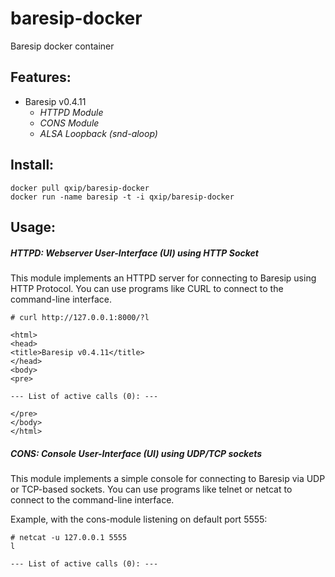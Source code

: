 baresip-docker
==============

Baresip docker container

## Features:

* Baresip v0.4.11
  - *HTTPD Module*
  - *CONS Module*
  - *ALSA Loopback (snd-aloop)*

## Install:
```
docker pull qxip/baresip-docker
docker run -name baresip -t -i qxip/baresip-docker
```

## Usage:

##### HTTPD: Webserver User-Interface (UI) using HTTP Socket
This module implements an HTTPD server for connecting to Baresip using HTTP Protocol. 
You can use programs like CURL to connect to the command-line interface.
```
# curl http://127.0.0.1:8000/?l

<html>
<head>
<title>Baresip v0.4.11</title>
</head>
<body>
<pre>

--- List of active calls (0): ---

</pre>
</body>
</html>

```

##### CONS: Console User-Interface (UI) using UDP/TCP sockets
 
This module implements a simple console for connecting to Baresip via UDP or TCP-based sockets. 
You can use programs like telnet or netcat to connect to the command-line interface.
 
Example, with the cons-module listening on default port 5555:
 
```
# netcat -u 127.0.0.1 5555
l

--- List of active calls (0): ---

```
